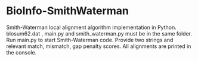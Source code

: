 # BioInfo-SmithWaterman
Smith-Waterman local alignment algorithm implementation in Python.
blosum62.dat , main.py and smith_waterman.py must be in the same folder.
Run main.py to start Smith-Waterman code.
Provide two strings and relevant match, mismatch, gap penalty scores.
All alignments are printed in the console.
